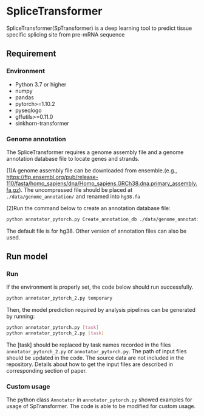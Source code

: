 # SpliceTransformer

SpliceTransformer(SpTransformer) is a deep learning tool to predict tissue specific splicing site from pre-mRNA sequence

## Requirement

### Environment

- Python 3.7 or higher
- numpy
- pandas
- pytorch>=1.10.2
- pyseqlogo
- gffutils>=0.11.0
- sinkhorn-transformer

### Genome annotation

The SpliceTransformer requires a genome assembly file and a genome annotation database file to locate genes and strands.

(1)A genome assembly file can be downloaded from ensemble.(e.g., https://ftp.ensembl.org/pub/release-110/fasta/homo_sapiens/dna/Homo_sapiens.GRCh38.dna.primary_assembly.fa.gz). The uncompressed file should be placed at `./data/genome_annotation/` and renamed into `hg38.fa`

(2)Run the command below to create an annotation database file:

```bash
python annotator_pytorch.py Create_annotation_db ./data/genome_annotation/gencode.v38.annotation.gtf.gz
```

The default file is for hg38. Other version of annotation files can also be used.

## Run model

### Run

If the environment is properly set, the code below should run successfully.

```bash
python annotator_pytorch_2.py temporary
```

Then, the model prediction required by analysis pipelines can be generated by running:

```bash
python annotator_pytorch.py [task]
python annotator_pytorch_2.py [task]
```

The [task] should be replaced by task names recorded in the files `annotator_pytorch_2.py` or `annotator_pytorch.py`. The path of input files should be updated in the code.
The source data are not included in the repository. Details about how to get the input files are described in corresponding section of paper.

### Custom usage

The python class `Annotator` in `annotator_pytorch.py` showed examples for usage of SpTransformer. The code is able to be modified for custom usage.

